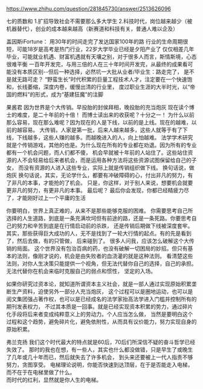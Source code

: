

https://www.zhihu.com/question/281845730/answer/2513626096

七的质数和
1.扩招导致社会不需要那么多大学生
2.科技时代，岗位越来越少（被机器替代），创业的成本越来越高（新赛道和科技有关，普通人难以企及）

盖因斯iFortune：
用30年的时间走完了发达国家100年的路 
行业的生命周期很短，可能18岁是高考是热门行业，22岁大学毕业已经是夕阳产业了
仅仅相差几年毕业，可能就业机遇、财富机遇就有天壤之别，对于很多人而言，斯情斯境，心态很难平衡
一百年开发完，与用三倍的人在三十年时间开发完，从最终的成果看可能没有本质区别--但后一种选择，必然坑一大批从业者/毕业生：路走完了，
   是不是就无路可走？
“野蛮生长”时代积累的巨量工程技术人才，注定要在一个快速饱和，长线萎缩，深度内卷，缓慢出清的行业里，
度过职业生涯的大半时光，以“帝国的燃料”的形式，成为“基建狂魔”的注脚


果酱君 
因为世界是个大传销。早投胎的封侯拜相，晚投胎的充当炮灰
现在读个博士的难度，是二十年前的十倍！ 而博士读出来的收获呢？十分之一！
为什么以前那么容易，现在那么难呢？因为现在的人是下线，以前的是上线。现在的越难，以前的越容易。
大传销，人家是第一批，后来人越来越多，这些人就等于有了下线，下线越多，这些人赚的越多。而越晚进入的人，向上怕越难。
法学学术研究就是个传销游戏，其他的也是。为什么现在所有的专业都在劝退。因为所有的专业都有一个机会问题，而人们都不傻，
机会早就被十年前的人站住了。这些站住资源的人不会轻易给后来者机会，而是运用各种方法将这些资源试图保留给自己的子女，
   而没有资源的人进入这些专业，实际上就是传销组织做下线。
换句话说，做炮灰
换句话说，其实，无论学什么，都要有冲破障碍的心，付出非凡的努力，有了非凡的本事，才能抢的了机会。
只是，你这样，对于别人来说，想要机会就要更非凡的努力，有更非凡的本事。
最后呢？
最后你会发现，你都已经精疲力尽了，才能刚好过上一个平庸的生活

你要明白，世界上真正难的，从来不是那些能够克服的困难。
你需要思考自己所选择的人生道路，到底是一条充满坎坷但有前途的路，还是一条死路。你要思考自己的努力和辛苦到底是在行情启动前的杀跌，
还是传销后期做下线被深度套牢。其实，那些获得巨大成功的人，无不是找到了一轮大行情的起点。有的先是看到了，然后去做，有的只管做，
后来碰到了。
很多人问我，应该怎么破解这个大传销的局面。
这个世界没有包治百病的药，也没有破解一切困局的妙招。但只有基本的法则，像刚才说的，机会是由失败者的血浇灌的就是这种法则。
看清楚这些法则，对你人生决策只能提供一个视角，但无法代替你自己的选择，自己的承担。无法代替你在机会来临时克服自己的弱点和惯性，
坚定的入场。

如果你研究过资本论，就知道所谓资本主义社会，就是一部人通过实现原始积累垄断生产资料，迫使另外一部分人充当炮灰，
这个过程可以是圈地运动，也可以是阅文集团强占著作权，也可以是已经成名的法学家抬高法学进入门槛并控制所有的期刊发表权力，
不过其本质是一回事。就是已经实现资本积累的势力，通过碎片化手段将后来者变成纯粹意义上的劳动力。个人应当怎么做，
当然是要明白这个过程和这个趋势，避免碎片化，避免依附性，从而具有议价能力，努力实现自身的原始积累。


弗兰克扬
我们这个时代最大的特点就是60后，70后们所深信不疑的奋斗哲学已经失效了。
那时的我也在想，有一些人，其实也什么都没做错，只是早生了或晚生了几年或几十年而已，然后就失去了许多机会，
到头来还要被上一代人指责不够努力，贪图享受。
电梯理论说明，你能否快速到达顶层，在于是否能走入电梯，而不在于在电梯里做了什么。  
而时代的红利，显然就是你人生的电梯。